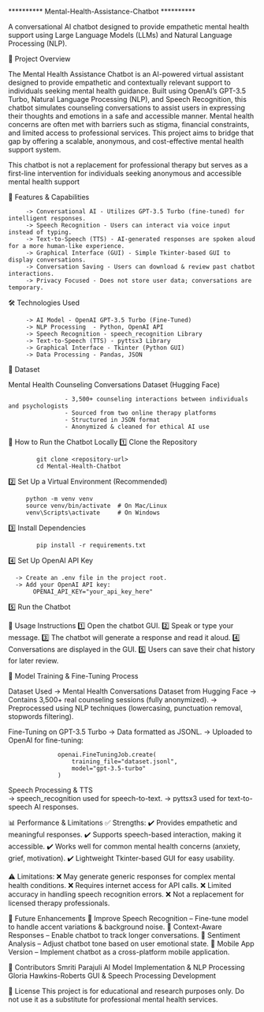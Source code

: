 ********** Mental-Health-Assistance-Chatbot **********

A conversational AI chatbot designed to provide empathetic mental health support using Large Language Models (LLMs) and Natural Language Processing (NLP).

📌 Project Overview

The Mental Health Assistance Chatbot is an AI-powered virtual assistant designed to provide empathetic and contextually relevant support to individuals seeking mental health guidance. Built using OpenAI’s GPT-3.5 Turbo, Natural Language Processing (NLP), and Speech Recognition, this chatbot simulates counseling conversations to assist users in expressing their thoughts and emotions in a safe and accessible manner. Mental health concerns are often met with barriers such as stigma, financial constraints, and limited access to professional services. This project aims to bridge that gap by offering a scalable, anonymous, and cost-effective mental health support system.
         
This chatbot is not a replacement for professional therapy but serves as a first-line intervention for individuals seeking anonymous and accessible mental health support

🎯 Features & Capabilities

         -> Conversational AI - Utilizes GPT-3.5 Turbo (fine-tuned) for intelligent responses.
         -> Speech Recognition - Users can interact via voice input instead of typing.
         -> Text-to-Speech (TTS) - AI-generated responses are spoken aloud for a more human-like experience.
         -> Graphical Interface (GUI) - Simple Tkinter-based GUI to display conversations.
         -> Conversation Saving - Users can download & review past chatbot interactions.
         -> Privacy Focused - Does not store user data; conversations are temporary.
         
🛠️ Technologies Used

         -> AI Model - OpenAI GPT-3.5 Turbo (Fine-Tuned)
         -> NLP Processing	- Python, OpenAI API
         -> Speech Recognition - speech_recognition Library
         -> Text-to-Speech (TTS) - pyttsx3 Library
         -> Graphical Interface - Tkinter (Python GUI)
         -> Data Processing - Pandas, JSON

📁 Dataset

 Mental Health Counseling Conversations Dataset (Hugging Face)
 
                    - 3,500+ counseling interactions between individuals and psychologists
                    - Sourced from two online therapy platforms
                    - Structured in JSON format
                    - Anonymized & cleaned for ethical AI use


🚀 How to Run the Chatbot Locally
   1️⃣ Clone the Repository
   
            git clone <repository-url> 
            cd Mental-Health-Chatbot
 
   2️⃣ Set Up a Virtual Environment (Recommended)
         
         python -m venv venv
         source venv/bin/activate  # On Mac/Linux
         venv\Scripts\activate     # On Windows
         
   3️⃣ Install Dependencies

            pip install -r requirements.txt

   4️⃣ Set Up OpenAI API Key
   
      -> Create an .env file in the project root.
      -> Add your OpenAI API key:
           OPENAI_API_KEY="your_api_key_here"

   5️⃣ Run the Chatbot

📝 Usage Instructions
         1️⃣ Open the chatbot GUI.
         2️⃣ Speak or type your message.
         3️⃣ The chatbot will generate a response and read it aloud.
         4️⃣ Conversations are displayed in the GUI.
         5️⃣ Users can save their chat history for later review.


🔬 Model Training & Fine-Tuning Process

  Dataset Used
         -> Mental Health Conversations Dataset from Hugging Face
         -> Contains 3,500+ real counseling sessions (fully anonymized).
         -> Preprocessed using NLP techniques (lowercasing, punctuation removal, stopwords filtering).

  Fine-Tuning on GPT-3.5 Turbo
         -> Data formatted as JSONL.
         -> Uploaded to OpenAI for fine-tuning:

                  openai.FineTuningJob.create(
                      training_file="dataset.jsonl",
                      model="gpt-3.5-turbo"
                  )
  Speech Processing & TTS            
     -> speech_recognition used for speech-to-text.
     -> pyttsx3 used for text-to-speech AI responses.       


📊 Performance & Limitations
✅ Strengths:
         ✔️ Provides empathetic and meaningful responses.
         ✔️ Supports speech-based interaction, making it accessible.
         ✔️ Works well for common mental health concerns (anxiety, grief, motivation).
         ✔️ Lightweight Tkinter-based GUI for easy usability.

⚠️ Limitations:
         ❌ May generate generic responses for complex mental health conditions.
         ❌ Requires internet access for API calls.
         ❌ Limited accuracy in handling speech recognition errors.
         ❌ Not a replacement for licensed therapy professionals.

🔮 Future Enhancements
         🚀 Improve Speech Recognition – Fine-tune model to handle accent variations & background noise.
         🚀 Context-Aware Responses – Enable chatbot to track longer conversations.
         🚀 Sentiment Analysis – Adjust chatbot tone based on user emotional state.
         🚀 Mobile App Version – Implement chatbot as a cross-platform mobile application. 

💼 Contributors
         Smriti Parajuli	AI Model Implementation & NLP Processing
         Gloria Hawkins-Roberts	GUI & Speech Processing Development

📜 License
         This project is for educational and research purposes only. Do not use it as a substitute for professional mental health services.
